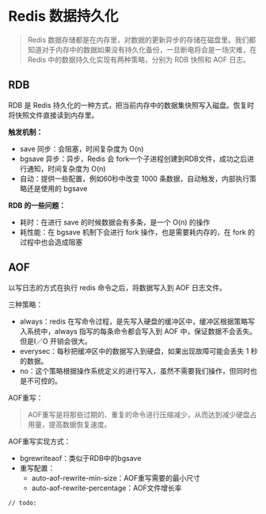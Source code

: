 # Redis 数据持久化

> Redis 数据存储都是在内存里，对数据的更新异步的存储在磁盘里。我们都知道对于内存中的数据如果没有持久化备份，一旦断电将会是一场灾难，在 Redis 中的数据持久化实现有两种策略，分别为 RDB 快照和 AOF 日志。

## RDB

RDB 是 Redis 持久化的一种方式，把当前内存中的数据集快照写入磁盘。恢复时将快照文件直接读到内存里。

**触发机制：**
* save 同步：会阻塞，时间复杂度为 O(n)
* bgsave 异步：异步，Redis 会 fork一个子进程创建到RDB文件，成功之后进行通知，时间复杂度为 O(n)
* 自动：提供一些配置，例如60秒中改变 1000 条数据，自动触发，内部执行策略还是使用的 bgsave

**RDB 的一些问题：**
* 耗时：在进行 save 的时候数据会有多条，是一个 O(n) 的操作
* 耗性能：在 bgsave 机制下会进行 fork 操作，也是需要耗内存的，在 fork 的过程中也会造成阻塞

## AOF

以写日志的方式在执行 redis 命令之后，将数据写入到 AOF 日志文件。

三种策略：
* always：redis 在写命令过程，是先写入硬盘的缓冲区中，缓冲区根据策略写入系统中，always 指写的每条命令都会写入到 AOF 中，保证数据不会丢失。但是I／O 开销会很大。
* everysec：每秒把缓冲区中的数据写入到硬盘，如果出现故障可能会丢失 1 秒的数据。
* no：这个策略根据操作系统定义的进行写入，虽然不需要我们操作，但同时也是不可控的。

AOF重写：

> AOF重写是将那些过期的、重复的命令进行压缩减少，从而达到减少硬盘占用量，提高数据恢复速度。

AOF重写实现方式：

* bgrewriteaof：类似于RDB中的bgsave
* 重写配置：
    * auto-aof-rewrite-min-size：AOF重写需要的最小尺寸
    * auto-aof-rewrite-percentage：AOF文件增长率

```// todo:```